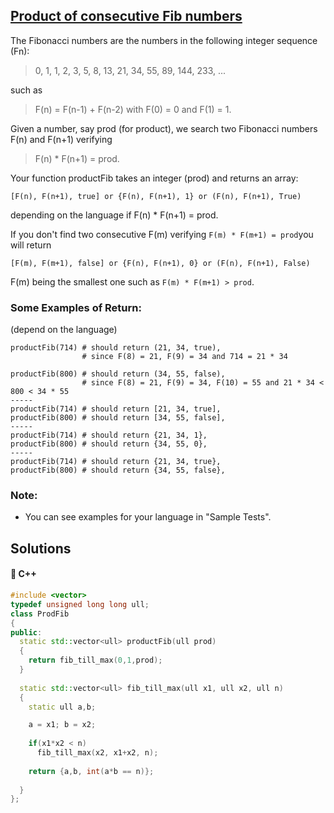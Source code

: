 ## [Product of consecutive Fib numbers](https://www.codewars.com/kata/5541f58a944b85ce6d00006a)

The Fibonacci numbers are the numbers in the following integer sequence (Fn):
>0, 1, 1, 2, 3, 5, 8, 13, 21, 34, 55, 89, 144, 233, ...

such as 
>F(n) = F(n-1) + F(n-2) with F(0) = 0 and F(1) = 1.

Given a number, say prod (for product), we search two Fibonacci numbers F(n) and F(n+1) verifying 
>F(n) * F(n+1) = prod.

Your function productFib takes an integer (prod) and returns
an array: 
```
[F(n), F(n+1), true] or {F(n), F(n+1), 1} or (F(n), F(n+1), True)
```
depending on the language if F(n) * F(n+1) = prod.

If you don't find two consecutive F(m) verifying `F(m) * F(m+1) = prod`you will return
```
[F(m), F(m+1), false] or {F(n), F(n+1), 0} or (F(n), F(n+1), False)
```
F(m) being the smallest one such as `F(m) * F(m+1) > prod`.


### Some Examples of Return:
(depend on the language)

```
productFib(714) # should return (21, 34, true), 
                # since F(8) = 21, F(9) = 34 and 714 = 21 * 34

productFib(800) # should return (34, 55, false), 
                # since F(8) = 21, F(9) = 34, F(10) = 55 and 21 * 34 < 800 < 34 * 55
-----
productFib(714) # should return [21, 34, true], 
productFib(800) # should return [34, 55, false], 
-----
productFib(714) # should return {21, 34, 1}, 
productFib(800) # should return {34, 55, 0},        
-----
productFib(714) # should return {21, 34, true}, 
productFib(800) # should return {34, 55, false}, 
```

### Note:

- You can see examples for your language in "Sample Tests".



## Solutions
#### 🧠 C++
```c++
#include <vector>
typedef unsigned long long ull;
class ProdFib
{
public:
  static std::vector<ull> productFib(ull prod)
  {
    return fib_till_max(0,1,prod);
  }
  
  static std::vector<ull> fib_till_max(ull x1, ull x2, ull n)
  {
    static ull a,b;

    a = x1; b = x2;
      
    if(x1*x2 < n)
      fib_till_max(x2, x1+x2, n);
      
    return {a,b, int(a*b == n)};
      
  }
};
```
